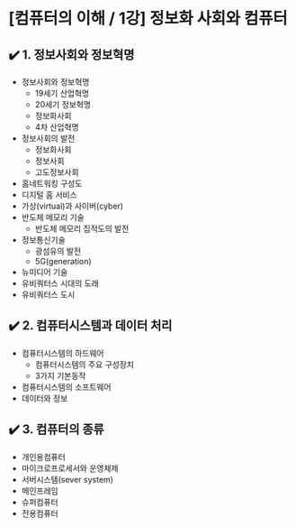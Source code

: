 # [컴퓨터의 이해 / 1강] 정보화 사회와 컴퓨터

## ✔️ 1. 정보사회와 정보혁명

- 정보사회와 정보혁명
  - 19세기 산업혁명
  - 20세기 정보혁명
  - 정보화사회
  - 4차 산업혁명
- 정보사회의 발전
  - 정보화사회
  - 정보사회
  - 고도정보사회
- 홈네트워킹 구성도
- 디지털 홈 서비스
- 가상(virtual)과 사이버(cyber)
- 반도체 메모리 기술
  - 반도체 메모리 집적도의 발전
- 정보통신기술
  - 광섬유의 발전
  - 5G(generation)
- 뉴미디어 기술
- 유비쿼터스 시대의 도래
- 유비쿼터스 도시

## ✔️ 2. 컴퓨터시스템과 데이터 처리

- 컴퓨터시스템의 하드웨어
  - 컴퓨터시스템의 주요 구성장치
  - 3가지 기본동작
- 컴퓨터시스템의 소프트웨어
- 데이터와 정보

## ✔️ 3. 컴퓨터의 종류

- 개인용컴퓨터
- 마이크로프로세서와 운영체제
- 서버시스템(sever system)
- 메인프레임
- 슈퍼컴퓨터
- 전용컴퓨터